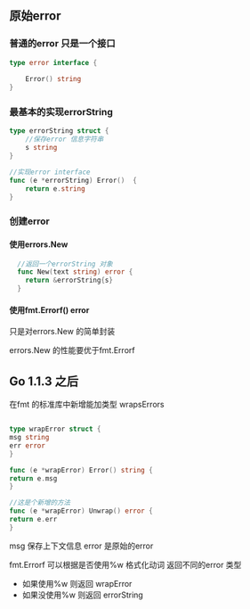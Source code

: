 

## 原始error
### 普通的error 只是一个接口

```go
type error interface {
    
	Error() string
}
```
### 最基本的实现errorString
```go
type errorString struct {
    //保存error 信息字符串
	s string
}

//实现error interface
func (e *errorString) Error()  {
    return e.string
}
```
### 创建error 
#### 使用errors.New
```go
  //返回一个errorString 对象
  func New(text string) error {
    return &errorString{s}
  }
```  
#### 使用fmt.Errorf() error
只是对errors.New 的简单封装

errors.New 的性能要优于fmt.Errorf


## Go 1.1.3 之后

在fmt 的标准库中新增能加类型 wrapsErrors
```go

type wrapError struct {
msg string
err error
}

func (e *wrapError) Error() string {
return e.msg
}

//这是个新增的方法
func (e *wrapError) Unwrap() error {
return e.err
}
```
msg 保存上下文信息
error 是原始的error

fmt.Errorf 可以根据是否使用%w 格式化动词
返回不同的error 类型

- 如果使用%w 则返回 wrapError
- 如果没使用%w 则返回 errorString

